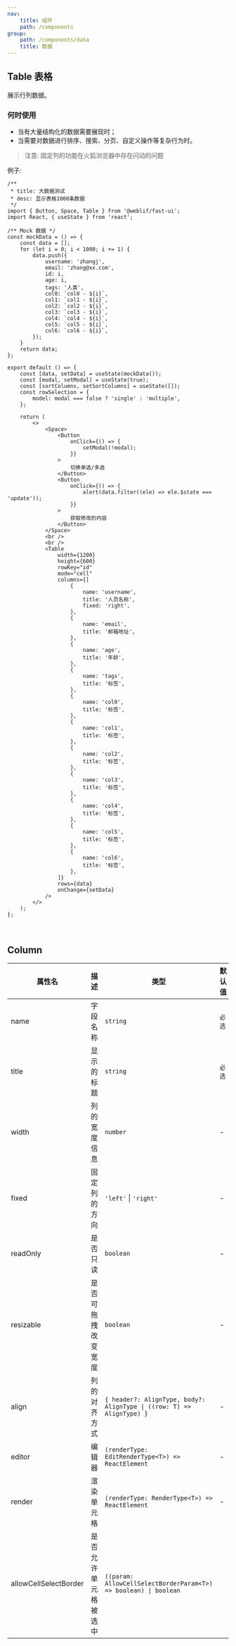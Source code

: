```yaml
---
nav:
    title: 组件
    path: /components
group:
    path: /components/data
    title: 数据
---
```


## Table 表格

展示行列数据。

### 何时使用

-   当有大量结构化的数据需要展现时；
-   当需要对数据进行排序、搜索、分页、自定义操作等复杂行为时。

> 注意: 固定列的功能在火狐浏览器中存在闪动的问题

例子:

<code src="./__demo__/simple.tsx"></code>

<code src="./__demo__/sort.tsx"></code>

<code src="./__demo__/emptyRows.tsx"></code>

```tsx
/**
 * title: 大数据测试
 * desc: 显示表格1000条数据
 */
import { Button, Space, Table } from '@weblif/fast-ui';
import React, { useState } from 'react';

/** Mock 数据 */
const mockData = () => {
    const data = [];
    for (let i = 0; i < 1000; i += 1) {
        data.push({
            username: 'zhangj',
            email: 'zhang@xx.com',
            id: i,
            age: i,
            tags: '人类',
            col0: `col0 - ${i}`,
            col1: `col1 - ${i}`,
            col2: `col2 - ${i}`,
            col3: `col3 - ${i}`,
            col4: `col4 - ${i}`,
            col5: `col5 - ${i}`,
            col6: `col6 - ${i}`,
        });
    }
    return data;
};

export default () => {
    const [data, setData] = useState(mockData());
    const [modal, setModal] = useState(true);
    const [sortColumns, setSortColumns] = useState([]);
    const rowSelection = {
        model: modal === false ? 'single' : 'multiple',
    };

    return (
        <>
            <Space>
                <Button
                    onClick={() => {
                        setModal(!modal);
                    }}
                >
                    切换单选/多选
                </Button>
                <Button
                    onClick={() => {
                        alert(data.filter((ele) => ele.$state === 'update'));
                    }}
                >
                    获取修改的内容
                </Button>
            </Space>
            <br />
            <br />
            <Table
                width={1200}
                height={600}
                rowKey="id"
                mode="cell"
                columns={[
                    {
                        name: 'username',
                        title: '人员名称',
                        fixed: 'right',
                    },
                    {
                        name: 'email',
                        title: '邮箱地址',
                    },
                    {
                        name: 'age',
                        title: '年龄',
                    },
                    {
                        name: 'tags',
                        title: '标签',
                    },
                    {
                        name: 'col0',
                        title: '标签',
                    },
                    {
                        name: 'col1',
                        title: '标签',
                    },
                    {
                        name: 'col2',
                        title: '标签',
                    },
                    {
                        name: 'col3',
                        title: '标签',
                    },
                    {
                        name: 'col4',
                        title: '标签',
                    },
                    {
                        name: 'col5',
                        title: '标签',
                    },
                    {
                        name: 'col6',
                        title: '标签',
                    },
                ]}
                rows={data}
                onChange={setData}
            />
        </>
    );
};
```

<br />

<API></API>

## Column

| 属性名 | 描述 | 类型 | 默认值 |
| --- | --- | --- | --- |
| name | 字段名称 | `string` | `必选` |
| title | 显示的标题 | `string` | `必选` |
| width | 列的宽度信息 | `number` | - |
| fixed | 固定列的方向 | `'left'` \| `'right'` | - |
| readOnly | 是否只读 | `boolean` | - |
| resizable | 是否可拖拽改变宽度 | `boolean` | - |
| align | 列的对齐方式 | `{ header?: AlignType, body?: AlignType \| ((row: T) => AlignType) }` | - |
| editor | 编辑器 | `(renderType: EditRenderType<T>) => ReactElement` | - |
| render | 渲染单元格 | `(renderType: RenderType<T>) => ReactElement` | - |
| allowCellSelectBorder | 是否允许单元格被选中 | `((param: AllowCellSelectBorderParam<T>) => boolean) \| boolean` |
